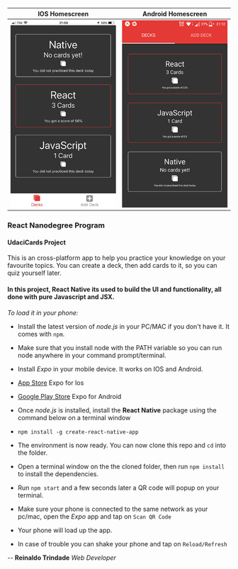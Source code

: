 IOS Homescreen            |  Android Homescreen
:-------------------------:|:-------------------------:
![IOS GIF](/IOS.gif)  |  ![Android GIF](/Android.gif)


### React Nanodegree Program
#### UdaciCards Project

This is an cross-platform app to help you practice your knowledge on your favourite topics.
You can create a deck, then add cards to it, so you can quiz yourself later.
#### In this project, React Native its used to build the UI and functionality, all done with pure Javascript and JSX.

*To load it in your phone:*
* Install the latest version of *node.js* in your PC/MAC if you don't have it. It comes with `npm`.
* Make sure that you install node with the PATH variable so you can run node anywhere in your command prompt/terminal.

* Install *Expo* in your mobile device. It works on IOS and Android.
* [App Store](https://itunes.apple.com/us/app/expo-client/id982107779) Expo for Ios
* [Google Play Store](https://play.google.com/store/apps/details?id=host.exp.exponent) Expo for Android
* Once *node.js* is installed, install the **React Native** package using the command below on a terminal window
* `npm install -g create-react-native-app`
* The environment is now ready. You can now clone this repo and `cd` into the folder.
* Open a terminal window on the the cloned folder, then run `npm install` to install the dependencies.
* Run `npm start` and a few seconds later a QR code will popup on your terminal.
* Make sure your phone is connected to the same network as your pc/mac, open the *Expo* app and tap on ``Scan QR Code``
* Your phone will load up the app.
* In case of trouble you can shake your phone and tap on `Reload/Refresh`


--
**Reinaldo Trindade**
*Web Developer*